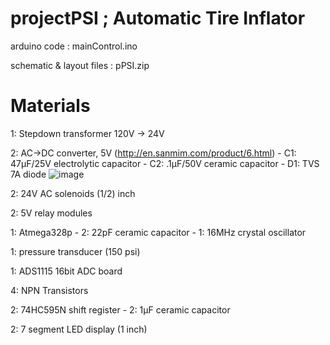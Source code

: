 # projectPSI ; Automatic Tire Inflator

arduino code  : mainControl.ino 

schematic & layout files : pPSI.zip

# Materials
1: Stepdown transformer 120V -> 24V 

2: AC->DC converter, 5V (http://en.sanmim.com/product/6.html)
    - C1: 47μF/25V electrolytic capacitor
    - C2: .1μF/50V ceramic capacitor
    - D1: TVS 7A diode 
    ![image](https://user-images.githubusercontent.com/65479298/192938053-ce143546-a3d1-410d-ae2a-fe97e1dd2196.png)

    
    

2: 24V AC solenoids (1/2) inch 

2: 5V relay modules

1: Atmega328p 
    - 2: 22pF ceramic capacitor
    - 1: 16MHz crystal oscillator

1: pressure transducer (150 psi)

1: ADS1115 16bit ADC board

4: NPN Transistors 

2: 74HC595N shift register
    - 2: 1μF ceramic capacitor

2: 7 segment LED display (1 inch)


